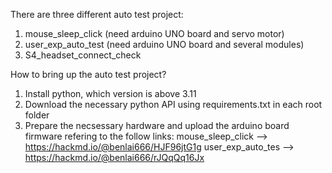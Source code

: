 There are three different auto test project:
1. mouse_sleep_click (need arduino UNO board and servo motor)
2. user_exp_auto_test (need arduino UNO board and several modules)
3. S4_headset_connect_check

How to bring up the auto test project?
1. Install python, which version is above 3.11
2. Download the necessary python API using requirements.txt in each root folder
3. Prepare the necsessary hardware and upload the arduino board firmware refering to the follow links:
     mouse_sleep_click --> https://hackmd.io/@benlai666/HJF96jtG1g
     user_exp_auto_tes --> https://hackmd.io/@benlai666/rJQqQq16Jx
